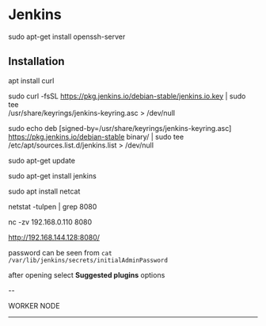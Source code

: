 # Jenkins


sudo apt-get install openssh-server



## Installation 

apt install curl

sudo curl -fsSL https://pkg.jenkins.io/debian-stable/jenkins.io.key | sudo tee \
  /usr/share/keyrings/jenkins-keyring.asc > /dev/null

sudo echo deb [signed-by=/usr/share/keyrings/jenkins-keyring.asc] \
  https://pkg.jenkins.io/debian-stable binary/ | sudo tee \
  /etc/apt/sources.list.d/jenkins.list > /dev/null

sudo apt-get update

sudo apt-get install jenkins

sudo apt install netcat


netstat -tulpen | grep 8080

nc -zv 192.168.0.110 8080

http://192.168.144.128:8080/

password can be seen from `cat /var/lib/jenkins/secrets/initialAdminPassword`


after opening select **Suggested plugins** options


--

WORKER NODE 


---


